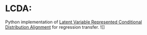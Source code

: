 # LCDA: 
Python implementation of [Latent Variable Represented Conditional Distribution Alignment](https://www.baidu.com) for regression transfer. 
![]



